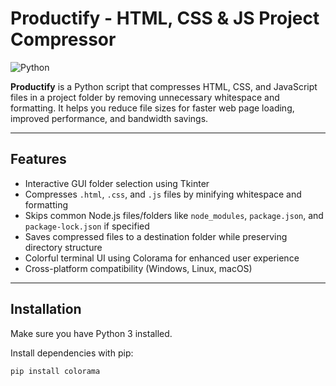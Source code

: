 # Productify - HTML, CSS & JS Project Compressor

![Python](https://img.shields.io/badge/python-3670A0?style=for-the-badge&logo=python&logoColor=ffdd54)

**Productify** is a Python script that compresses HTML, CSS, and JavaScript files in a project folder by removing unnecessary whitespace and formatting. It helps you reduce file sizes for faster web page loading, improved performance, and bandwidth savings.

---

## Features

- Interactive GUI folder selection using Tkinter
- Compresses `.html`, `.css`, and `.js` files by minifying whitespace and formatting
- Skips common Node.js files/folders like `node_modules`, `package.json`, and `package-lock.json` if specified
- Saves compressed files to a destination folder while preserving directory structure
- Colorful terminal UI using Colorama for enhanced user experience
- Cross-platform compatibility (Windows, Linux, macOS)

---

## Installation

Make sure you have Python 3 installed.

Install dependencies with pip:

```bash
pip install colorama
